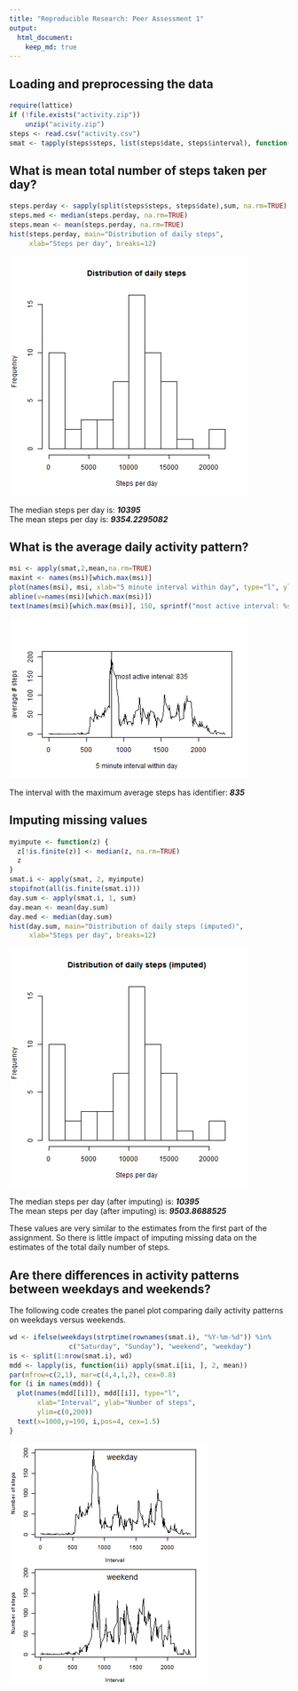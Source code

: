 ```yaml
---
title: "Reproducible Research: Peer Assessment 1"
output: 
  html_document:
    keep_md: true
---
```



## Loading and preprocessing the data


```r
require(lattice)
if (!file.exists("activity.zip"))
    unzip("acivity.zip")
steps <- read.csv("activity.csv")
smat <- tapply(steps$steps, list(steps$date, steps$interval), function(z)z)
```

## What is mean total number of steps taken per day?

```r
steps.perday <- sapply(split(steps$steps, steps$date),sum, na.rm=TRUE)
steps.med <- median(steps.perday, na.rm=TRUE)
steps.mean <- mean(steps.perday, na.rm=TRUE)
hist(steps.perday, main="Distribution of daily steps", 
     xlab="Steps per day", breaks=12)
```

![plot of chunk count](figure/count-1.png) 
  
The median steps per day is: ***10395***  
The mean steps per day is: ***9354.2295082***  

## What is the average daily activity pattern?


```r
msi <- apply(smat,2,mean,na.rm=TRUE)
maxint <- names(msi)[which.max(msi)]
plot(names(msi), msi, xlab="5 minute interval within day", type="l", ylab="average # steps")
abline(v=names(msi)[which.max(msi)])
text(names(msi)[which.max(msi)], 150, sprintf("most active interval: %s", names(msi)[which.max(msi)]), pos=4)
```

![plot of chunk daily](figure/daily-1.png) 

The interval with the maximum average steps has identifier: ***835***  

## Imputing missing values

```r
myimpute <- function(z) {
  z[!is.finite(z)] <- median(z, na.rm=TRUE)
  z
}
smat.i <- apply(smat, 2, myimpute)
stopifnot(all(is.finite(smat.i)))
day.sum <- apply(smat.i, 1, sum)
day.mean <- mean(day.sum)
day.med <- median(day.sum)
hist(day.sum, main="Distribution of daily steps (imputed)", 
     xlab="Steps per day", breaks=12)
```

![plot of chunk impute](figure/impute-1.png) 

The median steps per day (after imputing) is: ***10395***  
The mean steps per day (after imputing) is: ***9503.8688525***  

These values are very similar to the estimates from the first part of the assignment.  So there is little impact of imputing missing data on the estimates of the total daily number of steps.

## Are there differences in activity patterns between weekdays and weekends?

The following code creates the panel plot comparing daily activity patterns on weekdays versus weekends.


```r
wd <- ifelse(weekdays(strptime(rownames(smat.i), "%Y-%m-%d")) %in% 
               c("Saturday", "Sunday"), "weekend", "weekday")
is <- split(1:nrow(smat.i), wd)
mdd <- lapply(is, function(ii) apply(smat.i[ii, ], 2, mean))
par(mfrow=c(2,1), mar=c(4,4,1,2), cex=0.8)
for (i in names(mdd)) {
  plot(names(mdd[[i]]), mdd[[i]], type="l", 
       xlab="Interval", ylab="Number of steps",
       ylim=c(0,200))
  text(x=1000,y=190, i,pos=4, cex=1.5)
}
```

![plot of chunk weekends](figure/weekends-1.png) 

